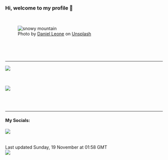 <h3>Hi, welcome to my profile 👋</h3>

<br />
<figure>
  <img
    src="https://images.unsplash.com/photo-1483728642387-6c3bdd6c93e5?crop=entropy&cs=tinysrgb&fit=max&fm=jpg&ixid=M3wyNzQ3MDB8MHwxfHJhbmRvbXx8fHx8fHx8fDE3MDAzNTU2ODZ8&ixlib=rb-4.0.3&q=80&w=1080&auto=format"
    alt="snowy mountain" 
  />
  <figcaption>Photo by <a
    href="https://unsplash.com/@danielleone?utm_source=Profile%20readme&utm_medium=referral">Daniel Leone</a> on <a
    href="https://unsplash.com/?utm_source=Profile%20readme&utm_medium=referral">Unsplash</a></figcaption>
</figure>




  <br /><br /><br />

<hr />
<img
  src="https://github-readme-stats.vercel.app/api?username=shanelucy&show_icons=true&theme=calm"
/>
<br /><br /><br />

<img 
  src="https://github-readme-stats.vercel.app/api/top-langs/?username=shanelucy&theme=calm"
/>
<br /><br /><br /><br />
<hr />
<h4>My Socials:</h4>
<a href="https://uk.linkedin.com/in/shane-lucy-4735b616a">
  <img
    src="https://img.shields.io/badge/linkedin%20-%230077B5.svg?&style=for-the-badge&logo=linkedin&logoColor=white"
  />
</a>
<br /><br /><br />
Last updated Sunday, 19 November at 01:58 GMT
<br />
<img
  src="https://github.com/ShaneLucy/ShaneLucy/workflows/README%20build/badge.svg"
/>
